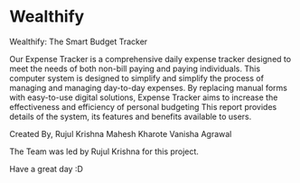 # Wealthify
Wealthify: The Smart Budget Tracker

Our Expense Tracker is a comprehensive daily expense tracker designed to meet the needs of both non-bill paying and paying individuals. This computer system is designed to simplify and simplify the process of managing and managing day-to-day expenses. By replacing manual forms with easy-to-use digital solutions, Expense Tracker aims to increase the effectiveness and efficiency of personal budgeting This report provides details of the system, its features and benefits available to users.



Created By,
  Rujul Krishna 
  Mahesh Kharote
  Vanisha Agrawal

The Team was led by Rujul Krishna for this project.

Have a great day :D
